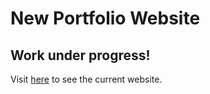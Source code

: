 # New Portfolio Website

## Work under progress!

Visit [here](https://sakshamkumar.live) to see the current website.